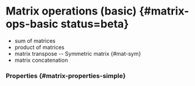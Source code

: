 # Matrix operations (basic) {#matrix-ops-basic status=beta}




- sum of matrices
- product of matrices
- matrix transpose
-- Symmetric matrix {#mat-sym}
- matrix concatenation

### Properties {#matrix-properties-simple}
